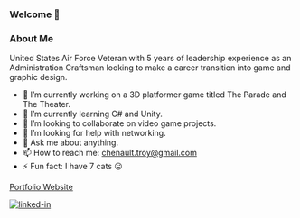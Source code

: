 ### Welcome 👋

### About Me
United States Air Force Veteran with 5 years of leadership experience as an Administration Craftsman looking to make a career transition into game and graphic design.

- 🔭 I’m currently working on a 3D platformer game titled The Parade and The Theater.
- 🌱 I’m currently learning C# and Unity.
- 👯 I’m looking to collaborate on video game projects.
- 🤔 I’m looking for help with networking.
- 💬 Ask me about anything.
- 📫 How to reach me: chenault.troy@gmail.com
- ⚡ Fun fact: I have 7 cats 😛

[Portfolio Website](https://www.sites.google.com/view/hybridtheory0)

[![linked-in](https://img.shields.io/badge/Linked_In-0072b1?style=for-the-badge&logo=LinkedIn&logoColor=white)](https://www.linkedin.com/in/troy-traynor/)
